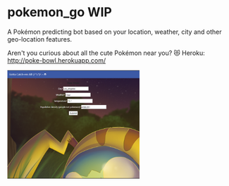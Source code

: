 # pokemon_go WIP

A Pokémon predicting bot based on your location, weather, city and other geo-location features.

Aren't you curious about all the cute Pokémon near you? 😻
Heroku: http://poke-bowl.herokuapp.com/

<img src= 'assets/SS.png' width='300'>
